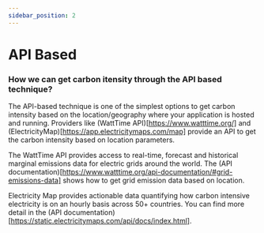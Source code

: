 ```yaml
---
sidebar_position: 2
---
```



# API Based


### How we can get carbon itensity through the API based technique?

 ​The API-based technique is one of the simplest options to get carbon intensity based on the location/geography where your application is hosted and running. Providers like (WattTime API)[https://www.watttime.org/] and (ElectricityMap)[https://app.electricitymaps.com/map] provide an API to get the carbon intensity based on location parameters.

The WattTime API provides access to real-time, forecast and historical marginal emissions data for electric grids around the world. The (API documentation)[https://www.watttime.org/api-documentation/#grid-emissions-data] shows how to get grid emission data based on location.

Electricity Map provides actionable data quantifying how carbon intensive electricity is on an hourly basis across 50+ countries. You can find more detail in the (API documentation)[https://static.electricitymaps.com/api/docs/index.html].